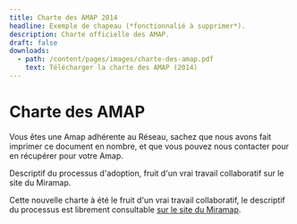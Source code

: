```yaml
---
title: Charte des AMAP 2014
headline: Exemple de chapeau (*fonctionnalié à supprimer*).
description: Charte officielle des AMAP.
draft: false
downloads:
  - path: /content/pages/images/charte-des-amap.pdf
    text: Télécharger la charte des AMAP (2014)
---
```

# Charte des AMAP

Vous êtes une Amap adhérente au Réseau, sachez que nous avons fait imprimer ce document en nombre, et que vous pouvez nous contacter pour en récupérer pour votre Amap.

Descriptif du processus d'adoption, fruit d'un vrai travail collaboratif sur le site du Miramap.

Cette nouvelle charte à été le fruit d'un vrai travail collaboratif, le descriptif du processus est librement consultable [sur le site du Miramap](http://miramap.org/LA-CHARTE-DES-AMAP-2014.html).